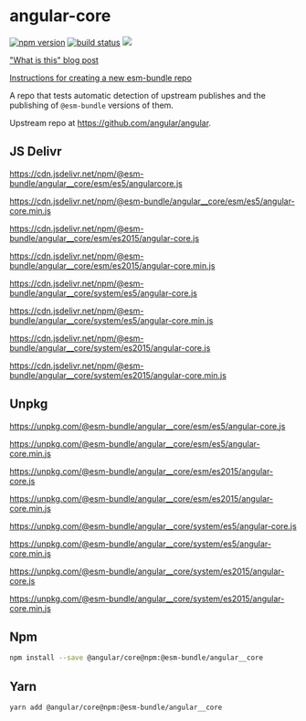 # angular-core

[![npm version](https://img.shields.io/npm/v/@esm-bundle/angular__core.svg?style=flat)](https://www.npmjs.com/package/@esm-bundle/angular__core) [![build status](https://travis-ci.com/esm-bundle/angular__core.svg?branch=master)](https://travis-ci.com/esm-bundle/angular__core) [![](https://data.jsdelivr.com/v1/package/npm/@esm-bundle/angular__core/badge)](https://www.jsdelivr.com/package/npm/@esm-bundle/angular__core)

["What is this" blog post](https://medium.com/@joeldenning/an-esm-bundle-for-any-npm-package-5f850db0e04d)

[Instructions for creating a new esm-bundle repo](https://github.com/esm-bundle/new-repo-instructions)

A repo that tests automatic detection of upstream publishes and the publishing of `@esm-bundle` versions of them.

Upstream repo at https://github.com/angular/angular.

## JS Delivr

https://cdn.jsdelivr.net/npm/@esm-bundle/angular__core/esm/es5/angularcore.js

https://cdn.jsdelivr.net/npm/@esm-bundle/angular__core/esm/es5/angular-core.min.js

https://cdn.jsdelivr.net/npm/@esm-bundle/angular__core/esm/es2015/angular-core.js

https://cdn.jsdelivr.net/npm/@esm-bundle/angular__core/esm/es2015/angular-core.min.js

https://cdn.jsdelivr.net/npm/@esm-bundle/angular__core/system/es5/angular-core.js

https://cdn.jsdelivr.net/npm/@esm-bundle/angular__core/system/es5/angular-core.min.js

https://cdn.jsdelivr.net/npm/@esm-bundle/angular__core/system/es2015/angular-core.js

https://cdn.jsdelivr.net/npm/@esm-bundle/angular__core/system/es2015/angular-core.min.js

## Unpkg

https://unpkg.com/@esm-bundle/angular__core/esm/es5/angular-core.js

https://unpkg.com/@esm-bundle/angular__core/esm/es5/angular-core.min.js

https://unpkg.com/@esm-bundle/angular__core/esm/es2015/angular-core.js

https://unpkg.com/@esm-bundle/angular__core/esm/es2015/angular-core.min.js

https://unpkg.com/@esm-bundle/angular__core/system/es5/angular-core.js

https://unpkg.com/@esm-bundle/angular__core/system/es5/angular-core.min.js

https://unpkg.com/@esm-bundle/angular__core/system/es2015/angular-core.js

https://unpkg.com/@esm-bundle/angular__core/system/es2015/angular-core.min.js

## Npm

```sh
npm install --save @angular/core@npm:@esm-bundle/angular__core
```

## Yarn

```sh
yarn add @angular/core@npm:@esm-bundle/angular__core
```
